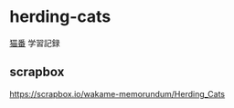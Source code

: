 # herding-cats
[猫番](https://eed3si9n.com/herding-cats/ja/) 学習記録

## scrapbox
https://scrapbox.io/wakame-memorundum/Herding_Cats